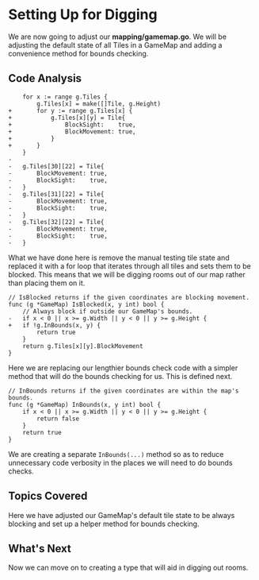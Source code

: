 # Setting Up for Digging
We are now going to adjust our **mapping/gamemap.go**. We will be adjusting the default state of all Tiles in a GameMap and adding a convenience method for bounds checking.

## Code Analysis

```
	for x := range g.Tiles {
		g.Tiles[x] = make([]Tile, g.Height)
+		for y := range g.Tiles[x] {
+			g.Tiles[x][y] = Tile{
+				BlockSight:    true,
+				BlockMovement: true,
+			}
+		}
	}
-
-	g.Tiles[30][22] = Tile{
-		BlockMovement: true,
-		BlockSight:    true,
-	}
-	g.Tiles[31][22] = Tile{
-		BlockMovement: true,
-		BlockSight:    true,
-	}
-	g.Tiles[32][22] = Tile{
-		BlockMovement: true,
-		BlockSight:    true,
-	}

```
What we have done here is remove the manual testing tile state and replaced it with a for loop that iterates through all tiles and sets them to be blocked. This means that we will be digging rooms out of our map rather than placing them on it.

```
// IsBlocked returns if the given coordinates are blocking movement.
func (g *GameMap) IsBlocked(x, y int) bool {
	// Always block if outside our GameMap's bounds.
-	if x < 0 || x >= g.Width || y < 0 || y >= g.Height {
+	if !g.InBounds(x, y) {
		return true
	}
	return g.Tiles[x][y].BlockMovement
}
```
Here we are replacing our lengthier bounds check code with a simpler method that will do the bounds checking for us. This is defined next.

```
// InBounds returns if the given coordinates are within the map's bounds.
func (g *GameMap) InBounds(x, y int) bool {
	if x < 0 || x >= g.Width || y < 0 || y >= g.Height {
		return false
	}
	return true
}
```
We are creating a separate `InBounds(...)` method so as to reduce unnecessary code verbosity in the places we will need to do bounds checks.

## Topics Covered
Here we have adjusted our GameMap's default tile state to be always blocking and set up a helper method for bounds checking.

## What's Next
Now we can move on to creating a type that will aid in digging out rooms.
